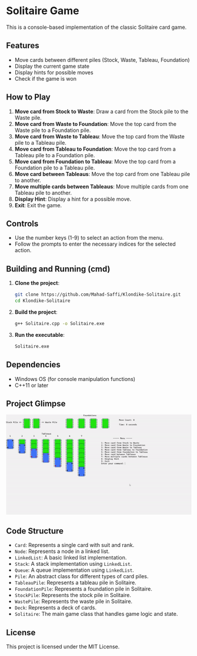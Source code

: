 # Solitaire Game

This is a console-based implementation of the classic Solitaire card game.

## Features

- Move cards between different piles (Stock, Waste, Tableau, Foundation)
- Display the current game state
- Display hints for possible moves
- Check if the game is won

## How to Play

1. **Move card from Stock to Waste**: Draw a card from the Stock pile to the Waste pile.
2. **Move card from Waste to Foundation**: Move the top card from the Waste pile to a Foundation pile.
3. **Move card from Waste to Tableau**: Move the top card from the Waste pile to a Tableau pile.
4. **Move card from Tableau to Foundation**: Move the top card from a Tableau pile to a Foundation pile.
5. **Move card from Foundation to Tableau**: Move the top card from a Foundation pile to a Tableau pile.
6. **Move card between Tableaus**: Move the top card from one Tableau pile to another.
7. **Move multiple cards between Tableaus**: Move multiple cards from one Tableau pile to another.
8. **Display Hint**: Display a hint for a possible move.
9. **Exit**: Exit the game.

## Controls

- Use the number keys (1-9) to select an action from the menu.
- Follow the prompts to enter the necessary indices for the selected action.

## Building and Running (cmd)

1. **Clone the project**:
    ```sh
    git clone https://github.com/Mahad-Saffi/Klondike-Solitaire.git
    cd Klondike-Solitaire
    ```

2. **Build the project**:
    ```sh
    g++ Solitaire.cpp -o Solitaire.exe
    ```

3. **Run the executable**:
    ```sh
    Solitaire.exe
    ```

## Dependencies

- Windows OS (for console manipulation functions)
- C++11 or later

## Project Glimpse

![Solitaire Game](/Demo/Demo.gif)

## Code Structure

- `Card`: Represents a single card with suit and rank.
- `Node`: Represents a node in a linked list.
- `LinkedList`: A basic linked list implementation.
- `Stack`: A stack implementation using `LinkedList`.
- `Queue`: A queue implementation using `LinkedList`.
- `Pile`: An abstract class for different types of card piles.
- `TableauPile`: Represents a tableau pile in Solitaire.
- `FoundationPile`: Represents a foundation pile in Solitaire.
- `StockPile`: Represents the stock pile in Solitaire.
- `WastePile`: Represents the waste pile in Solitaire.
- `Deck`: Represents a deck of cards.
- `Solitaire`: The main game class that handles game logic and state.

## License

This project is licensed under the MIT License.

